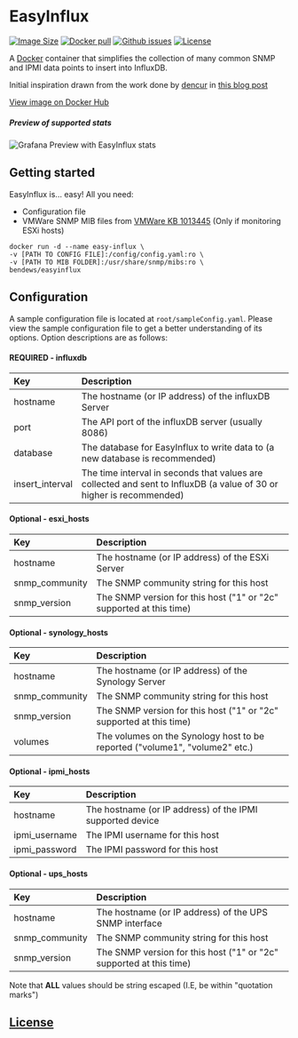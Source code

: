 # EasyInflux
[![Image Size](https://images.microbadger.com/badges/image/bendews/easyinflux.svg)](https://hub.docker.com/r/bendews/easyinflux/)
[![Docker pull](https://img.shields.io/docker/pulls/bendews/easyinflux.svg)](https://hub.docker.com/r/bendews/easyinflux/) 
[![Github issues](https://img.shields.io/github/issues/bendews/EasyInflux-Docker.svg)](https://github.com/bendews/EasyInflux-Docker/issues) [![License](https://img.shields.io/github/license/bendews/EasyInflux-Docker.svg)](https://github.com/bendews/EasyInflux-Docker/blob/master/LICENSE)

A [Docker](https://www.docker.com) container that simplifies the collection of many common SNMP and IPMI data points to insert into InfluxDB. 

Initial inspiration drawn from the work done by [dencur](https://www.reddit.com/u/dencur) in [this blog post](https://denlab.io/setup-a-wicked-grafana-dashboard-to-monitor-practically-anything/)

[View image on Docker Hub](https://hub.docker.com/r/bendews/easyinflux/)

##### Preview of supported stats

![Grafana Preview with EasyInflux stats](https://raw.githubusercontent.com/bendews/EasyInflux-Docker/master/Preview.gif)

## Getting started
EasyInflux is... easy! 
All you need:
* Configuration file
* VMWare SNMP MIB files from [VMWare KB 1013445](https://kb.vmware.com/selfservice/microsites/search.do?language=en_US&cmd=displayKC&externalId=1013445) (Only if monitoring ESXi hosts)


```
docker run -d --name easy-influx \
-v [PATH TO CONFIG FILE]:/config/config.yaml:ro \
-v [PATH TO MIB FOLDER]:/usr/share/snmp/mibs:ro \
bendews/easyinflux
```



## Configuration
A sample configuration file is located at `root/sampleConfig.yaml`.
Please view the sample configuration file to get a better understanding of its options.
Option descriptions are as follows:

#### REQUIRED - influxdb
|Key            |Description                                                                                                         |
|:--------------|:-------------------------------------------------------------------------------------------------------------------|
|hostname       |The hostname (or IP address) of the influxDB Server                                                                 |
|port           |The API port of the influxDB server (usually 8086)                                                                  |
|database       |The database for EasyInflux to write data to (a new database is recommended)                                        |
|insert_interval|The time interval in seconds that values are collected and sent to InfluxDB (a value of 30 or higher is recommended)|
#### Optional - esxi_hosts
|Key            |Description                                                                                                         |
:---------------|:-------------------------------------------------------------------------------------------------------------------|
|hostname       |The hostname (or IP address) of the ESXi Server                                                                     |
|snmp_community |The SNMP community string for this host                                                                             |
|snmp_version   |The SNMP version for this host ("1" or "2c" supported at this time)                                                 |
#### Optional - synology_hosts
|Key            |Description                                                                                                         |
:---------------|:-------------------------------------------------------------------------------------------------------------------|
|hostname       |The hostname (or IP address) of the Synology Server                                                                 |
|snmp_community |The SNMP community string for this host                                                                             |
|snmp_version   |The SNMP version for this host ("1" or "2c" supported at this time)                                                 |
|volumes        |The volumes on the Synology host to be reported ("volume1", "volume2" etc.)                                         |
#### Optional - ipmi_hosts
|Key            |Description                                                                                                         |
:---------------|:-------------------------------------------------------------------------------------------------------------------|
|hostname       |The hostname (or IP address) of the IPMI supported device                                                           |
|ipmi_username  |The IPMI username for this host                                                                                     |
|ipmi_password  |The IPMI password for this host                                                                                     |
#### Optional - ups_hosts
|Key            |Description                                                                                                         |
:---------------|:-------------------------------------------------------------------------------------------------------------------|
|hostname       |The hostname (or IP address) of the UPS SNMP interface                                                              |
|snmp_community |The SNMP community string for this host                                                                             |
|snmp_version   |The SNMP version for this host ("1" or "2c" supported at this time)                                                 |

Note that **ALL** values should be string escaped (I.E, be within "quotation marks")

## [License](https://github.com/bendews/EasyInflux-Docker/blob/master/LICENSE.txt)